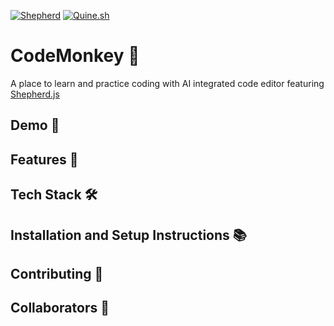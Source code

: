 [![Shepherd](https://img.shields.io/badge/Shepherd-JS-EFF2F3?labelColor=16202D&style=for-the-badge&link=https://shepherdjs.dev/)](https://shepherdjs.dev/)
[![Quine.sh](https://img.shields.io/badge/Quine.sh-131633?style=for-the-badge&link=https://quine.sh/)](https://quine.sh/)

# CodeMonkey 🐒

A place to learn and practice coding with AI integrated code editor featuring [Shepherd.js](https://shepherdjs.dev/)

## Demo 🚀

<!-- A demo of the project in action, in the form of a gif or video. -->

## Features 🎉


## Tech Stack 🛠️

## Installation and Setup Instructions 📚

## Contributing 🤝

## Collaborators 🤖
